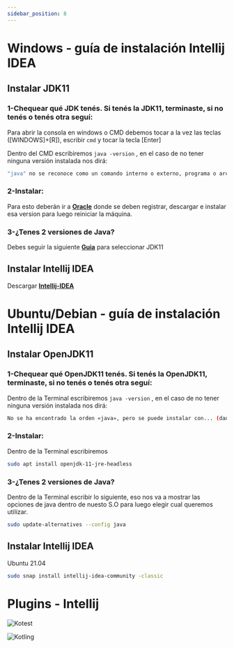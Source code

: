 ```yaml
---
sidebar_position: 8
---
```


# <i class="fab fa-windows"></i> Windows - guía de instalación Intellij IDEA   

## Instalar JDK11

### 1-Chequear qué JDK tenés. Si tenés la JDK11, terminaste, si no tenés o tenés otra seguí:
Para abrir la consola en windows o CMD debemos tocar a la vez las teclas ([WINDOWS]+[R]), escribir ```cmd``` y tocar la tecla [Enter]

Dentro del CMD escribiremos ```java -version``` , en el caso de no tener ninguna versión instalada nos dirá:
```bash
"java" no se reconoce como un comando interno o externo, programa o archivo por lotes ejecutable
```
### 2-Instalar:

Para esto deberán ir a **[Oracle](https://www.oracle.com/ar/java/technologies/javase-jdk11-downloads.html#license-lightbox)** donde se deben registrar, descargar e instalar esa version para luego reiniciar la máquina.

### 3-¿Tenes 2 versiones de Java?

Debes seguir la siguiente **[Guia](http://programacionamartillazos.blogspot.com/2017/07/windows-como-setear-la-version-de-java.html)** para seleccionar JDK11

## Instalar Intellij IDEA

Descargar **[Intellij-IDEA](https://www.jetbrains.com/es-es/idea/download/download-thanks.html?platform=windows&code=IIC)**



# <i class="fab fa-ubuntu"></i> Ubuntu/Debian - guía de instalación Intellij IDEA   

## Instalar OpenJDK11

### 1-Chequear qué OpenJDK11 tenés. Si tenés la OpenJDK11, terminaste, si no tenés o tenés otra seguí:

Dentro de la Terminal escribiremos ```java -version``` , en el caso de no tener ninguna versión instalada nos dirá:
```bash
No se ha encontrado la orden «java», pero se puede instalar con... (dando opciones)
```
### 2-Instalar:

Dentro de la Terminal escribiremos 
```bash
sudo apt install openjdk-11-jre-headless
```
### 3-¿Tenes 2 versiones de Java?

Dentro de  la Terminal escribir lo siguiente, eso nos va a mostrar las opciones de java dentro de nuesto S.O para luego elegir cual queremos utilizar. 
```bash
sudo update-alternatives --config java
```

## Instalar Intellij IDEA
Ubuntu 21.04
    
```bash
sudo snap install intellij-idea-community -classic
```
# Plugins - Intellij
![Kotest](\img\docs\guia-instalacion-programas\intellij-plugin-kotest.png)

![Kotling](\img\docs\guia-instalacion-programas\intellij-plugin-kotling.png)
